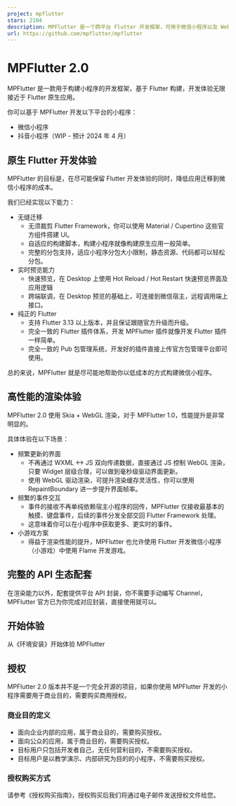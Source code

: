 ```yaml
---
project: mpflutter
stars: 2104
description: MPFlutter 是一个跨平台 Flutter 开发框架，可用于微信小程序以及 Web 应用开发。
url: https://github.com/mpflutter/mpflutter
---
```


MPFlutter 2.0
=============

MPFlutter 是一款用于构建小程序的开发框架，基于 Flutter 构建，开发体验无限接近于 Flutter 原生应用。

你可以基于 MPFlutter 开发以下平台的小程序：

-   微信小程序
-   抖音小程序（WIP - 预计 2024 年 4 月）

原生 Flutter 开发体验
---------------

MPFlutter 的目标是，在尽可能保留 Flutter 开发体验的同时，降低应用迁移到微信小程序的成本。

我们已经实现以下能力：

-   无缝迁移
    -   无须裁剪 Flutter Framework，你可以使用 Material / Cupertino 这些官方组件搭建 UI。
    -   自适应的构建脚本，构建小程序就像构建原生应用一般简单。
    -   完整的分包支持，适应小程序分包大小限制，静态资源、代码都可以轻松分包。
-   实时预览能力
    -   快速预览，在 Desktop 上使用 Hot Reload / Hot Restart 快速预览界面及应用逻辑
    -   跨端联调，在 Desktop 预览的基础上，可连接到微信宿主，远程调用端上接口。
-   纯正的 Flutter
    -   支持 Flutter 3.13 以上版本，并且保证跟随官方升级而升级。
    -   完全一致的 Flutter 插件体系，开发 MPFlutter 插件就像开发 Flutter 插件一样简单。
    -   完全一致的 Pub 包管理系统，开发好的插件直接上传官方包管理平台即可使用。

总的来说，MPFlutter 就是尽可能地帮助你以低成本的方式构建微信小程序。

高性能的渲染体验
--------

MPFlutter 2.0 使用 Skia + WebGL 渲染，对于 MPFlutter 1.0，性能提升是非常明显的。

具体体验在以下场景：

-   频繁更新的界面
    -   不再通过 WXML <-> JS 双向传递数据，直接通过 JS 控制 WebGL 渲染，只要 Widget 层级合理，可以做到毫秒级驱动界面更新。
    -   使用 WebGL 驱动渲染，可提升渲染缓存灵活性，你可以使用 RepaintBoundary 进一步提升界面帧率。
-   频繁的事件交互
    -   事件的接收不再单纯依赖宿主小程序的回传，MPFlutter 仅接收最基本的触摸、键盘事件，后续的事件分发全部交回 Flutter Framework 处理。
    -   这意味着你可以在小程序中获取更多、更实时的事件。
-   小游戏方案
    -   得益于渲染性能的提升，MPFlutter 也允许使用 Flutter 开发微信小程序（小游戏）中使用 Flame 开发游戏。

完整的 API 生态配套
------------

在渲染能力以外，配套提供平台 API 封装，你不需要手动编写 Channel，MPFlutter 官方已为你完成对应封装，直接使用就可以。

开始体验
----

从《环境安装》开始体验 MPFlutter

授权
--

MPFlutter 2.0 版本并不是一个完全开源的项目，如果你使用 MPFlutter 开发的小程序需要用于商业目的，需要购买商用授权。

### 商业目的定义

-   面向企业内部的应用，属于商业目的，需要购买授权。
-   面向公众的应用，属于商业目的，需要购买授权。
-   目标用户只包括开发者自己，无任何营利目的，不需要购买授权。
-   目标用户是以教学演示、内部研究为目的的小程序，不需要购买授权。

### 授权购买方式

请参考《授权购买指南》，授权购买后我们将通过电子邮件发送授权文件给您。

